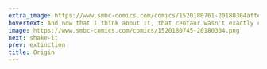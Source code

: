 ```yaml
---
extra_image: https://www.smbc-comics.com/comics/1520180761-20180304after.png
hovertext: And now that I think about it, that centaur wasn't exactly canonical...
image: https://www.smbc-comics.com/comics/1520180745-20180304.png
next: shake-it
prev: extinction
title: Origin
---
```

